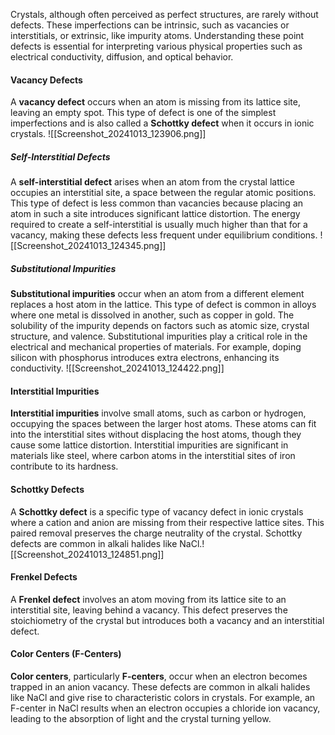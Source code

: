 
Crystals, although often perceived as perfect structures, are rarely without defects. These imperfections can be intrinsic, such as vacancies or interstitials, or extrinsic, like impurity atoms. Understanding these point defects is essential for interpreting various physical properties such as electrical conductivity, diffusion, and optical behavior.
#### **Vacancy Defects**
A **vacancy defect** occurs when an atom is missing from its lattice site, leaving an empty spot. This type of defect is one of the simplest imperfections and is also called a **Schottky defect** when it occurs in ionic crystals. 
![[Screenshot_20241013_123906.png]]
##### **Self-Interstitial Defects**
A **self-interstitial defect** arises when an atom from the crystal lattice occupies an interstitial site, a space between the regular atomic positions. This type of defect is less common than vacancies because placing an atom in such a site introduces significant lattice distortion. The energy required to create a self-interstitial is usually much higher than that for a vacancy, making these defects less frequent under equilibrium conditions.
![[Screenshot_20241013_124345.png]]
##### **Substitutional Impurities**
**Substitutional impurities** occur when an atom from a different element replaces a host atom in the lattice. This type of defect is common in alloys where one metal is dissolved in another, such as copper in gold. The solubility of the impurity depends on factors such as atomic size, crystal structure, and valence. 
Substitutional impurities play a critical role in the electrical and mechanical properties of materials. For example, doping silicon with phosphorus introduces extra electrons, enhancing its conductivity.
![[Screenshot_20241013_124422.png]]
#### **Interstitial Impurities**
**Interstitial impurities** involve small atoms, such as carbon or hydrogen, occupying the spaces between the larger host atoms. These atoms can fit into the interstitial sites without displacing the host atoms, though they cause some lattice distortion. Interstitial impurities are significant in materials like steel, where carbon atoms in the interstitial sites of iron contribute to its hardness.

#### **Schottky Defects**
A **Schottky defect** is a specific type of vacancy defect in ionic crystals where a cation and anion are missing from their respective lattice sites. This paired removal preserves the charge neutrality of the crystal. Schottky defects are common in alkali halides like NaCl.![[Screenshot_20241013_124851.png]]
#### **Frenkel Defects**
A **Frenkel defect** involves an atom moving from its lattice site to an interstitial site, leaving behind a vacancy. This defect preserves the stoichiometry of the crystal but introduces both a vacancy and an interstitial defect.
#### **Color Centers (F-Centers)**
**Color centers**, particularly **F-centers**, occur when an electron becomes trapped in an anion vacancy. These defects are common in alkali halides like NaCl and give rise to characteristic colors in crystals. For example, an F-center in NaCl results when an electron occupies a chloride ion vacancy, leading to the absorption of light and the crystal turning yellow.

